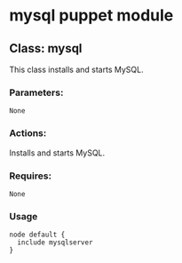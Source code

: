# mysql puppet module  

## Class: mysql  

This class installs and starts MySQL.   

### Parameters:  
	None	

### Actions:  

Installs and starts MySQL.

### Requires:  
	None  

### Usage

    node default {
      include mysqlserver
    }
